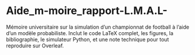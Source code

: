 # Aide_m-moire_rapport-L.M.A.L-
Mémoire universitaire sur la simulation d’un championnat de football à l’aide d’un modèle probabiliste. Inclut le code LaTeX complet, les figures, la bibliographie, le simulateur Python, et une note technique pour tout reproduire sur Overleaf.

